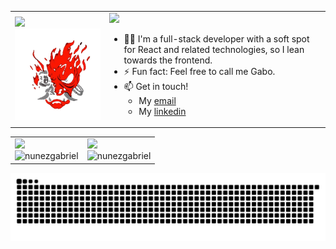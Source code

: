 <div align="center">
  <table>
    <tr>
      <td>
        <div align="left">
          <img src="https://visitor-badge.laobi.icu/badge?page_id=NunezGabriel.NunezGabriel&"  />
        </div>
        <div align="center">
          <img src="./assets/OniCyberNb.gif" />
        </div>
      </td>
      <td>
        <img src="https://readme-typing-svg.herokuapp.com?font=Fira+Code&duration=3000&pause=1000&color=fa284e&width=435&lines=Hi+there%2C+I'm+Gabriel.;Welcome+to+my+profile!">
        <ul>
          <li>🧑‍💻 I'm a full-stack developer with a soft spot for React and related technologies, so I lean towards the frontend. </li>
          <li>⚡ Fun fact: Feel free to call me Gabo.</li>
          <li>📫 Get in touch!
              <ul>
                <li>My <a href="mailto:gabriel.nunez.arenas@gmail.com">email</a></li>
                <li>My <a href="https://www.linkedin.com/feed/">linkedin</a></li>
              </ul>
          </li>
        </ul>
      </td>
    </tr>
  </table>
</div>

<div align="center">
  <table>
    <tr>
      <td>
        <img src="https://readme-typing-svg.herokuapp.com?font=Fira+Code&duration=3000&pause=1000&color=fa284e&repeat=false&width=435&lines=Skills%3A">
        <br>
        <img src="https://skillicons.dev/icons?i=react,next,js,ts,django,python,html,css,tailwind,java,github,docker,jest,ruby,rails&theme=dark" alt="nunezgabriel" />
      </td>
      <td>
        <img src="https://readme-typing-svg.herokuapp.com?font=Fira+Code&duration=3000&pause=1000&color=fa284e&repeat=false&width=435&lines=Stats%3A">
        <br>
        <img src="https://github-readme-stats.vercel.app/api/top-langs/?username=nunezgabriel&layout=compact&theme=tokyonight" alt="nunezgabriel" />
      </td>
    </tr>
  </table>
</div>

![snake gif](https://github.com/nunezgabriel/nunezgabriel/blob/output/github-snake-dark.svg)
